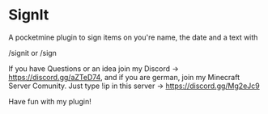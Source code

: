 # SignIt
A pocketmine plugin to sign items on you're name, the date and a text with 

/signit <text wich should be on the item>
or 
/sign <text wich should be on the item>

If you have Questions or an idea join my Discord -> https://discord.gg/aZTeD74, and if you are german, join my Minecraft Server Comunity. Just type !ip in this server -> https://discord.gg/Mg2eJc9

Have fun with my plugin!
